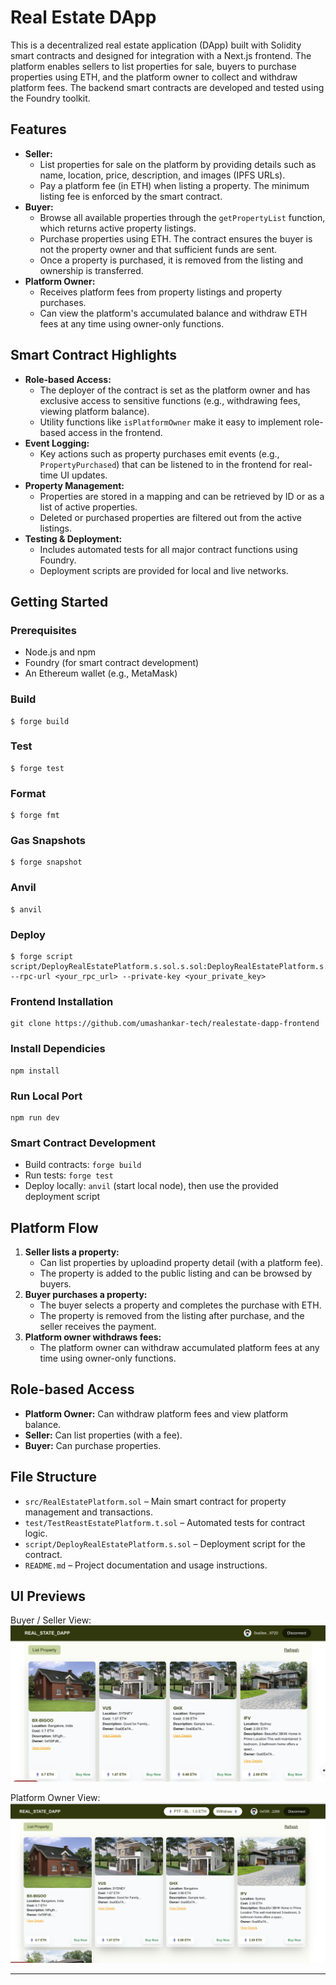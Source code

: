 # Real Estate DApp

This is a decentralized real estate application (DApp) built with Solidity smart contracts and designed for integration with a Next.js frontend. The platform enables sellers to list properties for sale, buyers to purchase properties using ETH, and the platform owner to collect and withdraw platform fees. The backend smart contracts are developed and tested using the Foundry toolkit.

## Features

- **Seller:**
  - List properties for sale on the platform by providing details such as name, location, price, description, and images (IPFS URLs).
  - Pay a platform fee (in ETH) when listing a property. The minimum listing fee is enforced by the smart contract.
- **Buyer:**
  - Browse all available properties through the `getPropertyList` function, which returns active property listings.
  - Purchase properties using ETH. The contract ensures the buyer is not the property owner and that sufficient funds are sent.
  - Once a property is purchased, it is removed from the listing and ownership is transferred.
- **Platform Owner:**
  - Receives platform fees from property listings and property purchases.
  - Can view the platform's accumulated balance and withdraw ETH fees at any time using owner-only functions.

## Smart Contract Highlights

- **Role-based Access:**
  - The deployer of the contract is set as the platform owner and has exclusive access to sensitive functions (e.g., withdrawing fees, viewing platform balance).
  - Utility functions like `isPlatformOwner` make it easy to implement role-based access in the frontend.
- **Event Logging:**
  - Key actions such as property purchases emit events (e.g., `PropertyPurchased`) that can be listened to in the frontend for real-time UI updates.
- **Property Management:**
  - Properties are stored in a mapping and can be retrieved by ID or as a list of active properties.
  - Deleted or purchased properties are filtered out from the active listings.
- **Testing & Deployment:**
  - Includes automated tests for all major contract functions using Foundry.
  - Deployment scripts are provided for local and live networks.

## Getting Started

### Prerequisites
- Node.js and npm
- Foundry (for smart contract development)
- An Ethereum wallet (e.g., MetaMask)


### Build

```shell
$ forge build
```

### Test

```shell
$ forge test
```

### Format

```shell
$ forge fmt
```

### Gas Snapshots

```shell
$ forge snapshot
```

### Anvil

```shell
$ anvil
```

### Deploy

```shell
$ forge script script/DeployRealEstatePlatform.s.sol.s.sol:DeployRealEstatePlatform.s.sol --rpc-url <your_rpc_url> --private-key <your_private_key>
```
### Frontend Installation
```shell
git clone https://github.com/umashankar-tech/realestate-dapp-frontend
````
### Install Dependicies

```shell
npm install
````

### Run Local Port
```shell
npm run dev
```



### Smart Contract Development
- Build contracts: `forge build`
- Run tests: `forge test`
- Deploy locally: `anvil` (start local node), then use the provided deployment script

## Platform Flow

1. **Seller lists a property:**
   - Can list properties by uploadind property detail (with a platform fee).
   - The property is added to the public listing and can be browsed by buyers.
2. **Buyer purchases a property:**
   - The buyer selects a property and completes the purchase with ETH.
   - The property is removed from the listing after purchase, and the seller receives the payment.
3. **Platform owner withdraws fees:**
   - The platform owner can withdraw accumulated platform fees at any time using owner-only functions.

## Role-based Access

- **Platform Owner:** Can withdraw platform fees and view platform balance.
- **Seller:** Can list properties (with a fee).
- **Buyer:** Can purchase properties.

## File Structure

- `src/RealEstatePlatform.sol` – Main smart contract for property management and transactions.
- `test/TestReastEstatePlatform.t.sol` – Automated tests for contract logic.
- `script/DeployRealEstatePlatform.s.sol` – Deployment script for the contract.
- `README.md` – Project documentation and usage instructions.

## UI Previews

Buyer / Seller View:
![Buyer/Seller UI](image.png)

Platform Owner View:
![Platform Owner UI](image-1.png)

---

